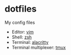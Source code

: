 # dotfiles
My config files


- Editor: [vim](https://www.youtube.com/watch?v=Iid1Ms14Om4)
- Shell: [zsh](https://www.howtogeek.com/362409/what-is-zsh-and-why-should-you-use-it-instead-of-bash/)
- Terminal: [alacritty](https://github.com/alacritty/alacritty)
- Terminal multiplexer: [tmux](https://www.bugsnag.com/blog/benefits-of-using-tmux)
